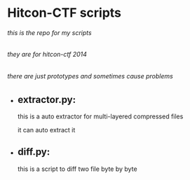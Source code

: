 Hitcon-CTF scripts
===
###### this is the repo for my scripts

###### they are for hitcon-ctf 2014

###### there are just prototypes and sometimes cause problems

* ## extractor.py:

	this is a auto extractor for multi-layered compressed files

	it can auto extract it

* ## diff.py:

	this is a script to diff two file byte by byte
